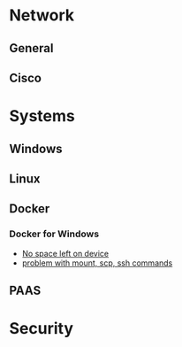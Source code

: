 <!-- TITLE: Home -->
<!-- SUBTITLE: A quick summary of Home -->

# Network
## General

## Cisco



# Systems
## Windows


## Linux


## Docker
### Docker for Windows
* [No space left on device](http://wiki.maximegy.ovh/docker/docker_for_windows/no_space_left_on_device)
* [problem with mount, scp, ssh commands](http://wiki.maximegy.ovh/docker/docker_for_windows/path_problem)



## PAAS


# Security


